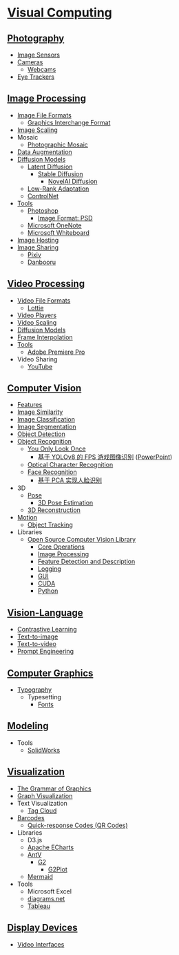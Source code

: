 # [Visual Computing](Visual%20Computing.md)
## [Photography](Photo/README.md)
- [Image Sensors](Photo/Sensors/README.md)
- [Cameras](Photo/Cameras/README.md)
  - [Webcams](Photo/Cameras/Webcams.md)
- [Eye Trackers](Photo/Eye%20Trackers/README.md)

## [Image Processing](Image/README.md)
- [Image File Formats](Image/Formats/README.md)
  - [Graphics Interchange Format](Image/Formats/GIF.md)
- [Image Scaling](Image/Scaling/README.md)
- Mosaic
  - [Photographic Mosaic](Image/Mosaic/Photographic/README.md)
- [Data Augmentation](Image/Data%20Augmentation/README.md)
- [Diffusion Models](Image/Diffusion/README.md)
  - [Latent Diffusion](Image/Diffusion/Latent/README.md)
    - [Stable Diffusion](Image/Diffusion/Latent/Stable/README.md)
      - [NovelAI Diffusion](Image/Diffusion/Latent/Stable/NovelAI.md)
  - [Low-Rank Adaptation](Image/Diffusion/LoRA.md)
  - [ControlNet](Image/Diffusion/ControlNet.md)
- [Tools](Image/Tools/README.md)
  - [Photoshop](Image/Tools/Photoshop/README.md)
    - [Image Format: PSD](Image/Tools/Photoshop/Format.md)
  - [Microsoft OneNote](Image/Tools/OneNote.md)
  - [Microsoft Whiteboard](Image/Tools/Whiteboard.md)
- [Image Hosting](Image/Hosting.md)
- [Image Sharing](Image/Sharing/README.md)
  - [Pixiv](Image/Sharing/Pixiv.md)
  - [Danbooru](Image/Sharing/Danbooru.md)

## [Video Processing](Video/README.md)
- [Video File Formats](Video/Formats/README.md)
  - [Lottie](Video/Formats/Lottie/README.md)
- [Video Players](Video/Players/README.md)
- [Video Scaling](Video/Scaling.md)
- [Diffusion Models](Video/Diffusion/README.md)
- [Frame Interpolation](Video/Frame%20Interpolation.md)
- [Tools](Video/Tools/README.md)
  - [Adobe Premiere Pro](Video/Tools/Premiere/README.md)
- Video Sharing
  - [YouTube](Video/Sharing/YouTube.md)

## [Computer Vision](Vision/README.md)
- [Features](Vision/Features/README.md)
- [Image Similarity](Vision/Image%20Similarity/README.md)
- [Image Classification](Vision/Image%20Classification/README.md)
- [Image Segmentation](Vision/Image%20Segmentation/README.md)
- [Object Detection](Vision/Object%20Detection/README.md)
- [Object Recognition](Vision/Object%20Recognition/README.md)
  - [You Only Look Once](Vision/Object%20Recognition/YOLO/README.md)
    - [基于 YOLOv8 的 FPS 游戏图像识别](Vision/Object%20Recognition/YOLO/基于%20YOLOv8%20的%20FPS%20游戏图像识别.pdf) ([PowerPoint](Vision/Object%20Recognition/YOLO/基于%20YOLOv8%20的%20FPS%20游戏图像识别.pptx))
  - [Optical Character Recognition](Vision/Object%20Recognition/Characters/README.md)
  - [Face Recognition](Vision/Object%20Recognition/Faces/README.md)
    - [基于 PCA 实现人脸识别](Vision/Object%20Recognition/Faces/基于%20PCA%20实现人脸识别.md)
- 3D
  - [Pose](Vision/3D/Poses/README.md)
    - [3D Pose Estimation](Vision/3D/Poses/Estimation.md)
  - [3D Reconstruction](Vision/3D/Reconstruction/README.md)
- [Motion](Vision/Motion/README.md)
  - [Object Tracking](Vision/Motion/Object%20Tracking/RAEDME.md)
- Libraries
  - [Open Source Computer Vision Library](Vision/Libraries/OpenCV/README.md)
    - [Core Operations](Vision/Libraries/OpenCV/Core.md)
    - [Image Processing](Vision/Libraries/OpenCV/Image.md)
    - [Feature Detection and Description](Vision/Libraries/OpenCV/Features.md)
    - [Logging](Vision/Libraries/OpenCV/Logging.md)
    - [GUI](Vision/Libraries/OpenCV/GUI.md)
    - [CUDA](Vision/Libraries/OpenCV/CUDA.md)
    - [Python](Vision/Libraries/OpenCV/Python.md)

## [Vision-Language](Language/README.md)
- [Contrastive Learning](Language/Contrastive/README.md)
- [Text-to-image](Language/Text-to-image/README.md)
- [Text-to-video](Language/Text-to-video/README.md)
- [Prompt Engineering](Language/Prompt/README.md)

## [Computer Graphics](Graphics/README.md)
- [Typography](Graphics/Typography/README.md)
  - Typesetting
    - [Fonts](Graphics/Typography/Typesetting/Fonts.md)

## [Modeling](Modeling/README.md)
- Tools
  - [SolidWorks](Modeling/Tools/SolidWorks/README.md)

## [Visualization](Visualization/README.md)
- [The Grammar of Graphics](Visualization/The%20Grammar%20of%20Graphics.md)
- [Graph Visualization](Visualization/Graph/README.md)
- Text Visualization
  - [Tag Cloud](Visualization/Text/Tag%20Cloud.md)
- [Barcodes](Visualization/Barcodes/README.md)
  - [Quick-response Codes (QR Codes)](Visualization/Barcodes/QR.md)
- Libraries
  - D3.js
  - [Apache ECharts](Visualization/Libraries/ECharts/README.md)
  - [AntV](Visualization/Libraries/AntV/README.md)
    - [G2](Visualization/Libraries/AntV/G2.md)
      - [G2Plot](Visualization/Libraries/AntV/G2Plot.md)
  - [Mermaid](Visualization/Libraries/Mermaid/README.md)
- Tools
  - Microsoft Excel
  - [diagrams.net](Visualization/Tools/diagrams.net.md)
  - [Tableau](Visualization/Tools/Tableau.md)

## [Display Devices](Display/README.md)
- [Video Interfaces](Display/Interfaces.md)
